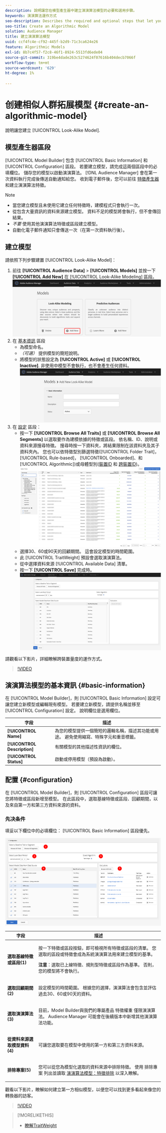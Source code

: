 ```yaml
---
description: 說明讓您在模型產生器中建立演演算法模型的必要和選用步驟。
keywords: 演演算法運作方式
seo-description: Describes the required and optional steps that let you create an algorithmic model in Model Builder.
seo-title: Create an Algorithmic Model
solution: Audience Manager
title: 建立演演算法模型
uuid: ccf4fc4e-cf92-445f-b2d9-71c3ca624e26
feature: Algorithmic Models
exl-id: 8b7c4f57-f2c8-46f1-8924-5513fd6ede04
source-git-commit: 319be4dade263c5274624f07616b404decb7066f
workflow-type: tm+mt
source-wordcount: '629'
ht-degree: 1%

---
```


# 创建相似人群拓展模型 {#create-an-algorithmic-model}

說明讓您建立 [!UICONTROL Look-Alike Model].

## 模型產生器區段

[!UICONTROL Model Builder] 包含 [!UICONTROL Basic Information] 和 [!UICONTROL Configuration] 區段。 若要建立模型，請完成這兩個區段中的必填欄位。 儲存您的模型以啟動演演算法。 [!DNL Audience Manager] 會在第一次資料執行完成後傳送自動通知給您。 收到電子郵件後，您可以前往 [特徵產生器](../../features/traits/about-trait-builder.md) 和建立演演算法特徵。

>[!NOTE]
>
>* 當您建立模型且未使用它建立任何特徵時，建模程式只會執行一次。
>* 從包含大量資訊的資料來源建立模型。 資料不足的模型將會執行，但不會傳回結果。
>* *不要* 使用其他演演算法特徵或區段建立模型。
>* 自動化電子郵件通知只會傳送一次（在第一次資料執行後）。


## 建立模型

請依照下列步驟建置 [!UICONTROL Look-Alike Model]：

1. 前往 **[!UICONTROL Audience Data]** > **[!UICONTROL Models]** 並按一下 **[!UICONTROL Add New]** 在 [!UICONTROL Look-Alike Modeling] 區段。
   ![相似 — 新增](assets/look-alike-add.png)
1. 在 [基本資訊](../../features/algorithmic-models/create-model.md#basic-information) 區段
   * 為模型命名。
   * *（可選）* 提供模型的簡短說明。
   * 將模型的狀態設定為 **[!UICONTROL Active]** 或 **[!UICONTROL Inactive]**. 非使用中模型不會執行，也不會產生任何資料。
      ![相似 — 基本](assets/look-alike-basic.png)
1. 在 [設定](../../features/algorithmic-models/create-model.md#configuration) 區段：
   * 按一下 **[!UICONTROL Browse All Traits]** 或 **[!UICONTROL Browse All Segments]** 以選取要作為建模依據的特徵或區段。 依名稱、ID、說明或資料來源搜尋特徵。 搜尋時按一下資料夾，將結果限制在該資料夾及其子資料夾內。 您也可以依特徵型別篩選特徵([!UICONTROL Folder Trait]， [!UICONTROL Rule-based]， [!UICONTROL Onboarded]、和 [!UICONTROL Algorithmic])或母體型別([裝置ID](../../reference/ids-in-aam.md) 和 [跨裝置ID](../../reference/ids-in-aam.md))。
      ![瀏覽特徵](assets/browse-traits.png)
   * 選擇30、60或90天的回顧期間。 這會設定模型的時間範圍。
   * 此 [!UICONTROL TraitWeight] 預設會選取演演算法。
   * 從中選擇資料來源 [!UICONTROL Available Data] 清單。
   * 按一下 **[!UICONTROL Save]** 完成時。
      ![相似設定](assets/look-alike-configuration.png)

請觀看以下影片，詳細瞭解跨裝置量度的運作方式。

>[!VIDEO](https://experienceleague.adobe.com/docs/audience-manager-learn/tutorials/build-and-manage-audiences/profile-merge/understanding-cross-device-metrics-in-audience-manager.html)

## 演演算法模型的基本資訊 {#basic-information}

<!-- r_model_basic.xml -->

在 [!UICONTROL Model Builder]，則 [!UICONTROL Basic Information] 設定可讓您建立新模型或編輯現有模型。 若要建立新模型，請提供名稱並移至 [!UICONTROL Configuration] 設定。 說明欄位是選用欄位。

| 字段 | 描述 |
|---|---|
| **[!UICONTROL Name]** | 為您的模型提供一個簡短的邏輯名稱，描述其功能或用途。 避免使用縮寫、特殊字元和重音標籤。 |
| **[!UICONTROL Description]** | 有關模型的其他描述性資訊的欄位。 |
| **[!UICONTROL Status]** | 啟動或停用模型（預設為啟動）。 |

## 配置 {#configuration}

在 [!UICONTROL Model Builder]，則 [!UICONTROL Configuration] 區段可讓您將特徵或區段新增至模型。 在此區段中，選取基線特徵或區段、回顧期間，以及來自第一方和第三方資料來源的資料。

<!-- r_model_configuration.xml -->

### 先决条件

填妥以下欄位中的必填欄位： [!UICONTROL Basic Information] 區段優先。

![](assets/lam_exclude_traits_numbered.png)

<table id="table_7A6BE5E5498D4776A30323B743954150"> 
 <thead> 
  <tr> 
   <th colname="col1" class="entry"> 字段 </th> 
   <th colname="col2" class="entry"> 描述 </th> 
  </tr> 
 </thead>
 <tbody> 
  <tr> 
   <td colname="col1"> <p><b>選取基線特徵或區段(1)</b> </p> </td> 
   <td colname="col2"> <p>按一下特徵或區段按鈕，即可檢視所有特徵或區段的清單。 您選取的區段或特徵會成為系統演演算法用來建立模型的基準。 </p> <p> <p><b>注意</b>：選取已上線特徵、規則型特徵或區段作為基準。 否則，您的模型將不會執行。 </p> </p> </td> 
  </tr> 
  <tr> 
   <td colname="col1"> <p><b>選取回顧期間(2)</b> </p> </td> 
   <td colname="col2"> <p>設定模型的時間範圍。 根據您的選擇，演演算法會包含並評估過去30、60或90天的資料。 </p> </td> 
  </tr> 
  <tr> 
   <td colname="col1"> <p><b>選取演演算法(3)</b> </p> </td> 
   <td colname="col2"> <p>目前，Model Builder與我們的專屬產品 <span class="keyword"> 特徵權重</span> 僅限演演算法。 <span class="keyword"> Audience Manager</span> 可能會在後續版本中新增其他演演算法功能。 </p> </td>
  </tr>
  <tr> 
   <td colname="col1"> <p><b>從資料來源選取模型資料(4)</b> </p> </td> 
   <td colname="col2"> <p>可讓您選取要在模型中使用的第一方和第三方資料來源。 </p> </td>
  </tr> 
  <tr> 
   <td colname="col1"> <p><b>排除專案(5)</b> </p> </td> 
   <td colname="col2"> <p>您可以從您為模型化選取的資料來源中排除特徵。 使用 <span class="wintitle"> 排除專案</span> 列出並讀取 <a href="../../features/algorithmic-models/trait-exclusion-algo-models.md"> 演演算法模型：特徵排除</a> 以深入瞭解。 </p> </td>
  </tr> 
 </tbody>
</table>

觀看以下影片，瞭解如何建立第一方相似模型，以便您可以找到更多看起來像您的轉換器的訪客。

>[!VIDEO](https://video.tv.adobe.com/v/23504/)

>[!MORELIKETHIS]
>
>* [瞭解TraitWeight](../../features/algorithmic-models/understanding-models.md#understanding-traitweight)

